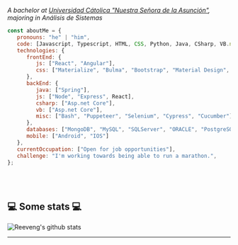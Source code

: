 

<p><em>A bachelor at <a href="https://www.universidadcatolica.edu.py/">Universidad Cátolica "Nuestra Señora de la Asunción"</a>, majoring in Análisis de Sistemas</br>
</em></p>


```javascript
const aboutMe = {
   pronouns: "he" | "him",
   code: [Javascript, Typescript, HTML, CSS, Python, Java, CSharp, VB.net],
   technologies: {
      frontEnd: {
         js: ["React", "Angular"],
         css: ["Materialize", "Bulma", "Bootstrap", "Material Design", "Semantic UI"]
      },
      backEnd: {
         java: ["Spring"],         
         js: ["Node", "Express", React],
         csharp: ["Asp.net Core"],
         vb: ["Asp.net Core"],
         misc: ["Bash", "Puppeteer", "Selenium", "Cypress", "Cucumber"]
      },
      databases: ["MongoDB", "MySQL", "SQLServer", "ORACLE", "PostgreSQL"],
      mobile: ["Android", "IOS"]
   },
   currentOccupation: ["Open for job opportunities"],
   challenge: "I'm working towards being able to run a marathon.",
};
```
</br></br>
<h2>💻 Some stats 💻</h2>

![Reeveng's github stats](https://github-readme-stats.vercel.app/api?username=fito422480&show_icons=true&title_color=fff&icon_color=79ff97&text_color=9f9f9f&bg_color=151515)

---



